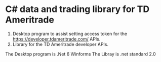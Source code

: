 C# data and trading library for TD Ameritrade
=============================================

1. Desktop program to assist setting access token for the https://developer.tdameritrade.com/ APIs.
2. Library for the TD Ameritrade developer APIs.

The Desktop program is .Net 6 Winforms
The Libray is .net standard 2.0



